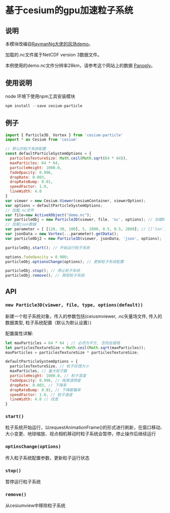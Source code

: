 # 基于cesium的gpu加速粒子系统

## 说明

本模块改编自[RaymanNg大佬的风场demo](https://github.com/RaymanNg/3D-Wind-Field)。

加载的.nc文件属于NetCDF version 3数据文件。

本例使用的demo.nc文件分辨率28km，请参考这个网站上的数据 [Panoply](https://www.giss.nasa.gov/tools/panoply/)。

## 使用说明

node 环境下使用npm工具安装模块

```js
npm install --save cesium-particle
```

## 例子

```js
import { Particle3D, Vortex } from 'cesium-particle'
import * as Cesium from 'cesium'

// 默认的粒子系统配置
const defaultParticleSystemOptions = {
  particlesTextureSize: Math.ceil(Math.sqrt(64 * 64)),
  maxParticles: 64 * 64,
  particleHeight: 1000.0,
  fadeOpacity: 0.996,
  dropRate: 0.003,
  dropRateBump: 0.01,
  speedFactor: 1.0,
  lineWidth: 4.0
}
var viewer = new Cesium.Viewer(cesiumContainer, viewerOption);
var options = defaultParticleSystemOptions;
// 加载.nc文件
var file=new ActiveXObject("demo.nc"); 
var particleObj = new Particle3D(viewer, file, 'nc', options); // 加载NetCDF3文件
// 加载json数据
var parameter = [ [120, 30, 100], 5, 2000, 0.5, 0.5, 2000]; // [['lon', 'lat', 'lev'], 'radiusX', 'radiusY', 'height', 'dx', 'dy', 'dz']
var jsonData = new Vortex(...parameter).getData();
var particleObj2 = new Particle3D(viewer, jsonData, 'json', options);

particleObj.start(); // 开始运行粒子系统

options.fadeOpacity = 0.900;
particleObj.optionsChange(options); // 更新粒子系统配置

particleObj.stop(); // 停止粒子系统
particleObj.remove(); // 移除粒子系统
```

## API

### ``new Particle3D(viewer, file, type, options(default))``

新建一个粒子系统对象，传入的参数包括(ceiusmviewer, .nc矢量场文件, 传入的数据类型, 粒子系统配置（默认为默认设置）)

配置属性详解:

```js
let maxParticles = 64 * 64 ; // 必须为平方, 否则会报错
let particlesTextureSize = Math.ceil(Math.sqrt(maxParticles));
maxParticles = particlesTextureSize * particlesTextureSize;

defaultParticleSystemOptions = {
  particlesTextureSize, // 粒子纹理大小
  maxParticles, // 最大粒子数
  particleHeight: 1000.0, // 粒子高度
  fadeOpacity: 0.996, // 拖尾透明度
  dropRate: 0.003, // 下降率
  dropRateBump: 0.01, // 下降颠簸率
  speedFactor: 1.0, // 粒子速度
  lineWidth: 4.0 // 线宽
}
```

### ``start()``

粒子系统开始运行，以requestAnimationFrame()的形式进行刷新，在窗口移动、大小变更、地球缩放、视点相机移动时粒子系统会暂停，停止操作后继续运行

### ``optinsChange(options)``

传入粒子系统配置参数，更新粒子运行状态

### ``stop()``

暂停运行粒子系统

### ``remove()``

从cesiumview中移除粒子系统
